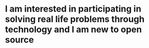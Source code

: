 # I am interested in participating in solving real life problems through technology and I am new to open source 

